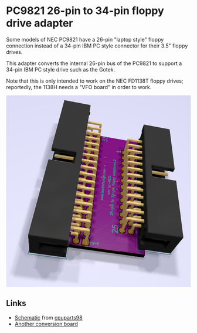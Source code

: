 # PC9821 26-pin to 34-pin floppy drive adapter
Some models of NEC PC9821 have a 26-pin "laptop style" floppy connection instead of a 34-pin IBM PC style connector for their 3.5" floppy drives.

This adapter converts the internal 26-pin bus of the PC9821 to support a 34-pin IBM PC style drive such as the Gotek.

Note that this is only intended to work on the NEC FD1138T floppy drives; reportedly, the 1138H needs a "VFO board" in order to work.

![Concept render of the v1.2 board](v1.2-concept.png)

## Links
 * [Schematic](3426CONV.pdf) from [cpuparts98](http://www.geocities.jp/cpuparts98/FDD/FDDCABLE/2634CONV.htm)
 * [Another conversion board](http://triss.blog93.fc2.com/blog-entry-92.html)
